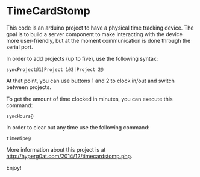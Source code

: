 TimeCardStomp
========
This code is an arduino project to have a physical time tracking device. The goal is to build a server component to make interacting with the device more user-friendly, but at the moment communication is done through the serial port.

In order to add projects (up to five), use the following syntax:

	syncProject@1|Project 1@2|Project 2@

At that point, you can use buttons 1 and 2 to clock in/out and switch between projects.

To get the amount of time clocked in minutes, you can execute this command:

	syncHours@

In order to clear out any time use the following command:

	timeWipe@ 

More information about this project is at http://hyperg0at.com/2014/12/timecardstomp.php.

Enjoy!
